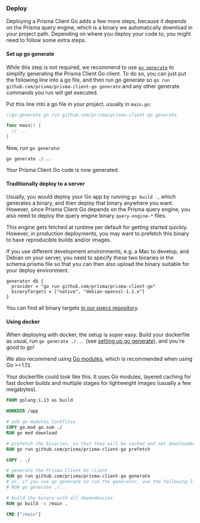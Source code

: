 
### Deploy

Deploying a Prisma Client Go adds a few more steps, because it depends on the Prisma query engine, which is a binary we automatically download in your project path. Depending on where you deploy your code to, you might need to follow some extra steps.

#### Set up go generate

While this step is not required, we recommend to use [`go generate`](https://blog.golang.org/generate) to simplify generating the Prisma Client Go client. To do so, you can just put the following line into a go file, and then run go generate so `go run github.com/prisma/prisma-client-go generate` and any other generate commands you run will get executed.

Put this line into a go file in your project, usually in `main.go`:

```go
//go:generate go run github.com/prisma/prisma-client-go generate

func main() {
  // ...
}
```

Now, run `go generate`:

```shell script
go generate ./...
```

Your Prisma Client Go code is now generated.

#### Traditionally deploy to a server

Usually, you would deploy your Go app by running `go build .`, which generates a binary, and then deploy that binary anywhere you want. However, since Prisma Client Go depends on the Prisma query engine, you also need to deploy the query engine binary `query-engine-*` files.

This engine gets fetched at runtime per default for getting started quickly. However, in production deployments, you may want to prefetch this binary to have reproducible builds and/or images.

If you use different development environments, e.g. a Mac to develop, and Debian on your server, you need to specify these two binaries in the schema.prisma file so that you can then also upload the binary suitable for your deploy environment.

```prisma
generator db {
  provider = "go run github.com/prisma/prisma-client-go"
  binaryTargets = ["native", "debian-openssl-1.1.x"]
}
```

You can find all binary targets [in our specs repository](https://github.com/prisma/specs/tree/master/binaries#binary-builds).

#### Using docker

When deploying with docker, the setup is super easy. Build your dockerfile as usual, run `go generate ./...` (see [setting up go generate](#set-up-go-generate)), and you're good to go!

We also recommend using [Go modules](https://blog.golang.org/using-go-modules), which is recommended when using Go >=1.13.

Your dockerfile could look like this. It uses Go modules, layered caching for fast docker builds and multiple stages for lightweight images (usually a few megabytes).

```dockerfile
FROM golang:1.13 as build

WORKDIR /app

# add go modules lockfiles
COPY go.mod go.sum ./
RUN go mod download

# prefetch the binaries, so that they will be cached and not downloaded on each change
RUN go run github.com/prisma/prisma-client-go prefetch

COPY . ./

# generate the Prisma Client Go client
RUN go run github.com/prisma/prisma-client-go generate
# or, if you use go generate to run the generator, use the following line instead
# RUN go generate ./...

# build the binary with all dependencies
RUN go build -o /main .

CMD ["/main"]
```
